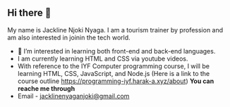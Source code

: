 ## Hi there 👋
My name is Jackline Njoki Nyaga. I am a tourism trainer by profession and am also interested in joinin the tech world.
  - 🔭 I’m interested in learning both front-end and back-end languages.
  - I am currently learning HTML and CSS via youtube videos.
  - With reference to the IYF Computer programming course, I will be learning HTML, CSS, JavaScript, and Node.js (Here is a link to the course outline https://programming-iyf.harak-a.xyz/about) 
**You can reache me through**
  - Email - jacklinenyaganjoki@gmail.com
